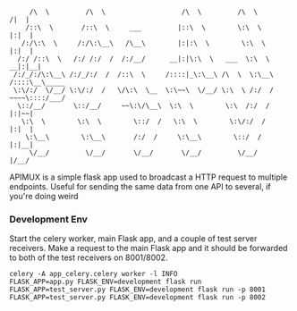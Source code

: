 ```
     /\  \         /\  \                   /\  \         /\  \         /|  |     
    /::\  \       /::\  \     ___         |::\  \        \:\  \       |:|  |     
   /:/\:\  \     /:/\:\__\   /\__\        |:|:\  \        \:\  \      |:|  |     
  /:/ /::\  \   /:/ /:/  /  /:/__/      __|:|\:\  \   ___  \:\  \   __|:|__|     
 /:/_/:/\:\__\ /:/_/:/  /  /::\  \     /::::|_\:\__\ /\  \  \:\__\ /::::\__\_____
 \:\/:/  \/__/ \:\/:/  /   \/\:\  \__  \:\~~\  \/__/ \:\  \ /:/  / ~~~~\::::/___/
  \::/__/       \::/__/     ~~\:\/\__\  \:\  \        \:\  /:/  /      |:|~~|    
   \:\  \        \:\  \        \::/  /   \:\  \        \:\/:/  /       |:|  |    
    \:\__\        \:\__\       /:/  /     \:\__\        \::/  /        |:|__|    
     \/__/         \/__/       \/__/       \/__/         \/__/         |/__/     
```

APIMUX is a simple flask app used to broadcast a HTTP request to multiple endpoints. Useful for sending the same data from one API to several, if you're doing weird 


### Development Env

Start the celery worker, main Flask app, and a couple of test server receivers. Make a request to the main Flask app and it should be forwarded to both of the test receivers on 8001/8002.

```
celery -A app_celery.celery worker -l INFO
FLASK_APP=app.py FLASK_ENV=development flask run
FLASK_APP=test_server.py FLASK_ENV=development flask run -p 8001
FLASK_APP=test_server.py FLASK_ENV=development flask run -p 8002
```